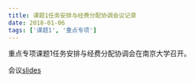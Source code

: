 ```yaml
---
title: 课题1任务安排与经费分配协调会议记录
date: 2018-01-06
tags: ['课题1', '重点专项']
---
```


重点专项课题1任务安排与经费分配协调会在南京大学召开。

<!--more-->

会议[slides]()
